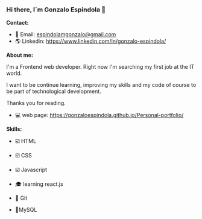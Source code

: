 ### Hi there, I´m Gonzalo Espindola 👋

**Contact:**

- :email: Email: espindolamgonzalo@gmail.com
- :earth_americas: Linkedin: https://www.linkedin.com/in/gonzalo-espindola/

**About me:**

  I'm a Frontend web developer. Right now I'm searching my first job at the IT world. 
  
  I want to be continue learning, improving my skills and my code of course to be part of technological development.
  
  Thanks you for reading. 
  
  - :computer: web page: https://gonzaloespindola.github.io/Personal-portfolio/

**Skills:**

- :ballot_box_with_check: HTML
- :ballot_box_with_check: CSS
- :ballot_box_with_check: Javascript
- :mortar_board: learning react.js

- :hammer: Git
- :hammer:MySQL

